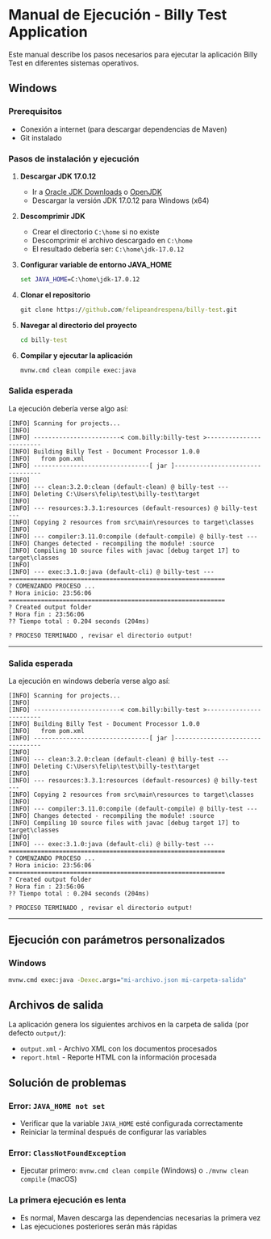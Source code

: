 # Manual de Ejecución - Billy Test Application

Este manual describe los pasos necesarios para ejecutar la aplicación Billy Test en diferentes sistemas operativos.

## Windows

### Prerequisitos
- Conexión a internet (para descargar dependencias de Maven)
- Git instalado

### Pasos de instalación y ejecución

1. **Descargar JDK 17.0.12**
   - Ir a [Oracle JDK Downloads](https://www.oracle.com/java/technologies/javase/jdk17-archive-downloads.html) o [OpenJDK](https://jdk.java.net/17/)
   - Descargar la versión JDK 17.0.12 para Windows (x64)

2. **Descomprimir JDK**
   - Crear el directorio `C:\home` si no existe
   - Descomprimir el archivo descargado en `C:\home`
   - El resultado debería ser: `C:\home\jdk-17.0.12`

3. **Configurar variable de entorno JAVA_HOME**
   ```cmd
   set JAVA_HOME=C:\home\jdk-17.0.12
   ```

4. **Clonar el repositorio**
   ```cmd
   git clone https://github.com/felipeandrespena/billy-test.git
   ```

5. **Navegar al directorio del proyecto**
   ```cmd
   cd billy-test
   ```

6. **Compilar y ejecutar la aplicación**
   ```cmd
   mvnw.cmd clean compile exec:java
   ```

### Salida esperada
La ejecución debería verse algo así:
```
[INFO] Scanning for projects...
[INFO]
[INFO] ------------------------< com.billy:billy-test >------------------------
[INFO] Building Billy Test - Document Processor 1.0.0
[INFO]   from pom.xml
[INFO] --------------------------------[ jar ]---------------------------------
[INFO]
[INFO] --- clean:3.2.0:clean (default-clean) @ billy-test ---
[INFO] Deleting C:\Users\felip\test\billy-test\target
[INFO]
[INFO] --- resources:3.3.1:resources (default-resources) @ billy-test ---
[INFO] Copying 2 resources from src\main\resources to target\classes
[INFO]
[INFO] --- compiler:3.11.0:compile (default-compile) @ billy-test ---
[INFO] Changes detected - recompiling the module! :source
[INFO] Compiling 10 source files with javac [debug target 17] to target\classes
[INFO]
[INFO] --- exec:3.1.0:java (default-cli) @ billy-test ---
============================================================
? COMENZANDO PROCESO ...
? Hora inicio: 23:56:06
============================================================
? Created output folder
? Hora fin : 23:56:06
?? Tiempo total : 0.204 seconds (204ms)

? PROCESO TERMINADO , revisar el directorio output!
```

---


### Salida esperada
La ejecución en windows debería verse algo así:
```
[INFO] Scanning for projects...
[INFO]
[INFO] ------------------------< com.billy:billy-test >------------------------
[INFO] Building Billy Test - Document Processor 1.0.0
[INFO]   from pom.xml
[INFO] --------------------------------[ jar ]---------------------------------
[INFO]
[INFO] --- clean:3.2.0:clean (default-clean) @ billy-test ---
[INFO] Deleting C:\Users\felip\test\billy-test\target
[INFO]
[INFO] --- resources:3.3.1:resources (default-resources) @ billy-test ---
[INFO] Copying 2 resources from src\main\resources to target\classes
[INFO]
[INFO] --- compiler:3.11.0:compile (default-compile) @ billy-test ---
[INFO] Changes detected - recompiling the module! :source
[INFO] Compiling 10 source files with javac [debug target 17] to target\classes
[INFO]
[INFO] --- exec:3.1.0:java (default-cli) @ billy-test ---
============================================================
? COMENZANDO PROCESO ...
? Hora inicio: 23:56:06
============================================================
? Created output folder
? Hora fin : 23:56:06
?? Tiempo total : 0.204 seconds (204ms)

? PROCESO TERMINADO , revisar el directorio output!
```

---

## Ejecución con parámetros personalizados

### Windows
```cmd
mvnw.cmd exec:java -Dexec.args="mi-archivo.json mi-carpeta-salida"
```

## Archivos de salida

La aplicación genera los siguientes archivos en la carpeta de salida (por defecto `output/`):
- `output.xml` - Archivo XML con los documentos procesados
- `report.html` - Reporte HTML con la información procesada

## Solución de problemas

### Error: `JAVA_HOME not set`
- Verificar que la variable `JAVA_HOME` esté configurada correctamente
- Reiniciar la terminal después de configurar las variables

### Error: `ClassNotFoundException`
- Ejecutar primero: `mvnw.cmd clean compile` (Windows) o `./mvnw clean compile` (macOS)

### La primera ejecución es lenta
- Es normal, Maven descarga las dependencias necesarias la primera vez
- Las ejecuciones posteriores serán más rápidas